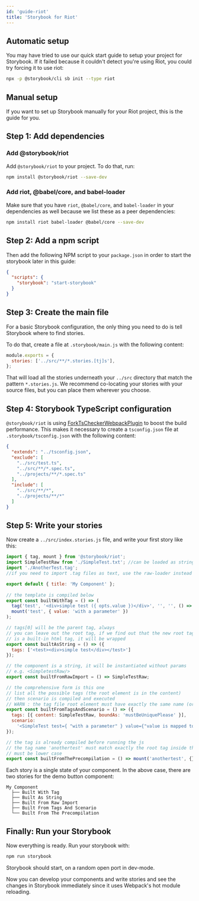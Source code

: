 ```yaml
---
id: 'guide-riot'
title: 'Storybook for Riot'
---
```


## Automatic setup

You may have tried to use our quick start guide to setup your project for Storybook.
If it failed because it couldn't detect you're using Riot, you could try forcing it to use riot:

```sh
npx -p @storybook/cli sb init --type riot
```

## Manual setup

If you want to set up Storybook manually for your Riot project, this is the guide for you.

## Step 1: Add dependencies

### Add @storybook/riot

Add `@storybook/riot` to your project. To do that, run:

```sh
npm install @storybook/riot --save-dev
```

### Add riot, @babel/core, and babel-loader

Make sure that you have `riot`, `@babel/core`, and `babel-loader` in your dependencies as well because we list these as a peer dependencies:

```sh
npm install riot babel-loader @babel/core --save-dev
```

## Step 2: Add a npm script

Then add the following NPM script to your `package.json` in order to start the storybook later in this guide:

```json
{
  "scripts": {
    "storybook": "start-storybook"
  }
}
```

## Step 3: Create the main file

For a basic Storybook configuration, the only thing you need to do is tell Storybook where to find stories.

To do that, create a file at `.storybook/main.js` with the following content:

```js
module.exports = {
  stories: ['../src/**/*.stories.[tj]s'],
};
```

That will load all the stories underneath your `../src` directory that match the pattern `*.stories.js`. We recommend co-locating your stories with your source files, but you can place them wherever you choose.

## Step 4: Storybook TypeScript configuration

`@storybook/riot` is using [ForkTsCheckerWebpackPlugin](https://github.com/Realytics/fork-ts-checker-webpack-plugin) to boost the build performance.
This makes it necessary to create a `tsconfig.json` file at `.storybook/tsconfig.json` with the following content:

```json
{
  "extends": "../tsconfig.json",
  "exclude": [
    "../src/test.ts",
    "../src/**/*.spec.ts",
    "../projects/**/*.spec.ts"
  ],
  "include": [
    "../src/**/*",
    "../projects/**/*"
  ]
}
```

## Step 5: Write your stories

Now create a `../src/index.stories.js` file, and write your first story like this:

```js
import { tag, mount } from '@storybook/riot';
import SimpleTestRaw from './SimpleTest.txt'; //can be loaded as string if you prefer
import './AnotherTest.tag';
//if you need to import .tag files as text, use the raw-loader instead of the riot-tag-loader

export default { title: 'My Component' };
  
// the template is compiled below
export const builtWithTag = () => (
  tag('test', '<div>simple test ({ opts.value })</div>', '', '', () => {}) &&
  mount('test', { value: 'with a parameter' })
);

// tags[0] will be the parent tag, always
// you can leave out the root tag, if we find out that the new root tag
// is a built-in html tag, it will be wrapped
export const builtAsString = () => ({
  tags: ['<test><div>simple test</div></test>']
});

// the component is a string, it will be instantiated without params
// e.g. <SimpletestRaw/>
export const builtFromRawImport = () => SimpleTestRaw;

// the comprehensive form is this one
// list all the possible tags (the root element is in the content)
// then scenario is compiled and executed
// WARN : the tag file root element must have exactly the same name (or else you will see nothing)
export const builtFromTagsAndScenario = () => ({
  tags: [{ content: SimpleTestRaw, boundAs: 'mustBeUniquePlease' }],
  scenario:
    '<SimpleTest test={ "with a parameter" } value={"value is mapped to riotValue"}></SimpleTest>',
});

// the tag is already compiled before running the js
// the tag name 'anothertest' must match exactly the root tag inside the tag file
// must be lower case
export const builtFromThePrecompilation = () => mount('anothertest', {});
```

Each story is a single state of your component. In the above case, there are two stories for the demo button component:

```plaintext
My Component
  ├── Built With Tag
  ├── Built As String
  ├── Built From Raw Import
  ├── Built From Tags And Scenario
  └── Built From The Precompilation
```

## Finally: Run your Storybook

Now everything is ready. Run your storybook with:

```sh
npm run storybook
```

Storybook should start, on a random open port in dev-mode.

Now you can develop your components and write stories and see the changes in Storybook immediately since it uses Webpack's hot module reloading.
